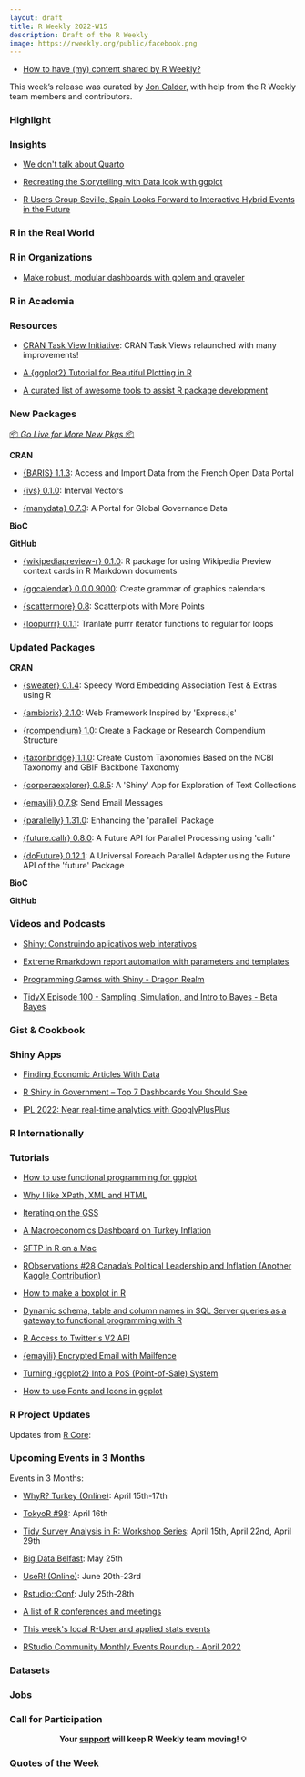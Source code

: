 ```yaml
---
layout: draft
title: R Weekly 2022-W15
description: Draft of the R Weekly
image: https://rweekly.org/public/facebook.png
---
```


+ [How to have (my) content shared by R Weekly?](https://github.com/rweekly/rweekly.org#how-to-have-my-content-shared-by-r-weekly)

This week’s release was curated by [Jon Calder](https://twitter.com/jonmcalder), with help from the R Weekly team members and contributors.

### Highlight



### Insights

+ [We don't talk about Quarto](https://www.apreshill.com/blog/2022-04-we-dont-talk-about-quarto/)

+ [Recreating the Storytelling with Data look with ggplot](https://albert-rapp.de/post/2022-03-29-recreating-the-swd-look/)

* [R Users Group Seville, Spain Looks Forward to Interactive Hybrid Events in the Future](https://www.r-consortium.org/blog/2022/04/06/r-users-group-seville-spain-looks-forward-to-interactive-hybrid-events-in-the-future)

### R in the Real World

### R in Organizations

+ [Make robust, modular dashboards with golem and graveler](https://www.rstudio.com/blog/make-robust-modular-dashboards-with-golem-and-graveler/)

### R in Academia

### Resources

+ [CRAN Task View Initiative](https://github.com/cran-task-views/ctv): CRAN Task Views relaunched with many improvements!

+ [A {ggplot2} Tutorial for Beautiful Plotting in R](https://www.cedricscherer.com/2019/08/05/a-ggplot2-tutorial-for-beautiful-plotting-in-r/)

+ [A curated list of awesome tools to assist R package development](https://github.com/IndrajeetPatil/awesome-r-pkgtools)

### New Packages

<p class="added-hostname"><a href="https://rweekly.org/live" target="_blank" class="externalLink">📦 <i>Go Live for More New Pkgs</i> 📦</a></p>

**CRAN**

+ [{BARIS} 1.1.3](https://cran.r-project.org/package=BARIS): Access and Import Data from the French Open Data Portal

+ [{ivs} 0.1.0](https://cran.r-project.org/package=ivs): Interval Vectors

+ [{manydata} 0.7.3](https://cran.r-project.org/package=manydata): A Portal for Global Governance Data

**BioC**

**GitHub**

+ [{wikipediapreview-r} 0.1.0](https://github.com/bearloga/wikipediapreview-r/): R package for using Wikipedia Preview context cards in R Markdown documents

+ [{ggcalendar} 0.0.0.9000](https://github.com/EvaMaeRey/ggcalendar): Create grammar of graphics calendars

+ [{scattermore} 0.8](https://github.com/exaexa/scattermore): Scatterplots with More Points

+ [{loopurrr} 0.1.1](https://github.com/TimTeaFan/loopurrr/): Tranlate purrr iterator functions to regular for loops


### Updated Packages

**CRAN**

+ [{sweater} 0.1.4](https://github.com/chainsawriot/sweater): Speedy Word Embedding Association Test & Extras using R

+ [{ambiorix} 2.1.0](https://cran.r-project.org/package=ambiorix): Web Framework Inspired by 'Express.js'

+ [{rcompendium} 1.0](https://cran.r-project.org/package=rcompendium): Create a Package or Research Compendium Structure

+ [{taxonbridge} 1.1.0](https://cran.r-project.org/package=taxonbridge): Create Custom Taxonomies Based on the NCBI Taxonomy and GBIF Backbone Taxonomy 

+ [{corporaexplorer} 0.8.5](https://cran.r-project.org/package=corporaexplorer): A 'Shiny' App for Exploration of Text Collections

+ [{emayili} 0.7.9](https://cran.r-project.org/package=emayili): Send Email Messages

+ [{parallelly} 1.31.0](https://cran.r-project.org/package=parallelly): Enhancing the 'parallel' Package

+ [{future.callr} 0.8.0](https://cran.r-project.org/package=future.callr): A Future API for Parallel Processing using 'callr'
+ [{doFuture} 0.12.1](https://cran.r-project.org/package=doFuture): A Universal Foreach Parallel Adapter using the Future API of the 'future' Package

**BioC**

**GitHub**


### Videos and Podcasts

+ [Shiny: Construindo aplicativos web interativos](https://www.youtube.com/watch?v=rie8UpCwNMM)

+ [Extreme Rmarkdown report automation with parameters and templates](https://www.youtube.com/watch?v=mFEEkOYvAZg)

+ [Programming Games with Shiny - Dragon Realm](https://www.youtube.com/watch?v=sD39WAZo99A)

+ [TidyX Episode 100 - Sampling, Simulation, and Intro to Bayes - Beta Bayes](https://www.youtube.com/watch?v=8IGoE8oVRVU)

### Gist & Cookbook

### Shiny Apps

+ [Finding Economic Articles With Data](https://skranz.github.io//r/2022/04/06/FindingEconomicArticles5.html)

+ [R Shiny in Government – Top 7 Dashboards You Should See](https://appsilon.com/r-shiny-in-government-examples/)

+ [IPL 2022: Near real-time analytics with GooglyPlusPlus](https://gigadom.in/2022/04/03/ipl-2022-near-real-time-analytics-with-googlyplusplus/)

### R Internationally

### Tutorials

+ [How to use functional programming for ggplot](https://albert-rapp.de/post/2022-03-25-functional-programming-when-geoms-are-not-vectorized/)

+ [Why I like XPath, XML and HTML](https://masalmon.eu/2022/04/08/xml-xpath/)

+ [Iterating on the GSS](https://kieranhealy.org/blog/archives/2022/04/08/iterating-on-the-gss/)

+ [A Macroeconomics Dashboard on Turkey Inflation](https://rviews.rstudio.com/2022/04/07/a-macroeconomics-dashboard-on-turkey-inflation/)

+ [SFTP in R on a Mac](https://bryer.org/post/2022-04-07-sftp_in_r_on_mac/)

+ [RObservations #28 Canada’s Political Leadership and Inflation (Another Kaggle Contribution)](https://bensstats.wordpress.com/2022/04/06/robservations-28-canadas-political-leadership-and-inflation-another-kaggle-contribution/)

+ [How to make a boxplot in R](https://www.rforecology.com/post/2022-04-06-how-to-make-a-boxplot-in-r/)

+ [Dynamic schema, table and column names in SQL Server queries as a gateway to functional programming with R](https://www.johnmackintosh.net/blog/2022-04-06-sql-schema-query/)

+ [R Access to Twitter's V2 API](https://www.bryanshalloway.com/2022/04/04/notes-on-r-access-to-twitter-s-v2-api/)

+ [{emayili} Encrypted Email with Mailfence](https://datawookie.dev/blog/2022/04/emayili-encrypted-email-with-mailfence/)

+ [Turning {ggplot2} Into a PoS (Point-of-Sale) System](https://rud.is/b/2022/04/03/turning-ggplot2-into-a-pos-point-of-sale-system/)

+ [How to use Fonts and Icons in ggplot](https://albert-rapp.de/post/2022-03-04-fonts-and-icons/)

<!--<div class="post-more-begin></div><div class="post-more-end"></div>-->

### R Project Updates

Updates from [R Core](http://developer.r-project.org/blosxom.cgi/R-devel/NEWS):

### Upcoming Events in 3 Months

Events in 3 Months:

+ [WhyR? Turkey (Online)](https://whyr.pl/2022/turkey/en/): April 15th-17th 

+ [TokyoR #98](https://tokyor.connpass.com/event/244200/): April 16th

+ [Tidy Survey Analysis in R: Workshop Series](https://www.mapor.org/2022-spring-webinar-series/): April 15th, April 22nd, April 29th

+ [Big Data Belfast](https://www.bigdatabelfast.com/): May 25th

+ [UseR! (Online)](https://user2022.r-project.org/): June 20th-23rd

+ [Rstudio::Conf](https://www.rstudio.com/conference/): July 25th-28th

+ [A list of R conferences and meetings](https://jumpingrivers.github.io/meetingsR/events.html)

+ [This week's local R-User and applied stats events](https://community.rstudio.com/c/irl)

+ [RStudio Community Monthly Events Roundup - April 2022](https://www.rstudio.com/blog/rstudio-community-monthly-events-roundup-april-2022/)

### Datasets

### Jobs

### Call for Participation

<p class="hide-support added-hostname support-rweekly" style="text-align: center;font-weight: bold;">Your <a class="non-visited externalLink" href="https://www.patreon.com/rweekly" onclick="pas(this)">support</a> will keep R Weekly team moving! 💡</p>

### Quotes of the Week
